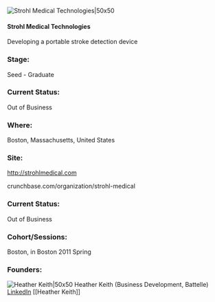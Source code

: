 

![Strohl Medical Technologies|50x50](https://pbs.twimg.com/profile_images/1353875758/STROHL_FINAL_swoosh_bigger.jpeg)

#### Strohl Medical Technologies
Developing a portable stroke detection device

### Stage: 
Seed - Graduate 

### Current Status: 
Out of Business

### Where:
Boston, Massachusetts, United States

### Site:
http://strohlmedical.com



crunchbase.com/organization/strohl-medical

### Current Status: 
Out of Business

### Cohort/Sessions: 
Boston, in Boston 2011 Spring

### Founders: 

![Heather Keith|50x50](https://s3.amazonaws.com/photos.angel.co/users/78836-medium_jpg?1347310948) Heather Keith (Business Development, Battelle) [LinkedIn](https://linkedin.com/in/heather-keith-a6072b8) [[Heather Keith]]


